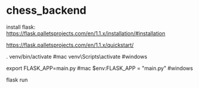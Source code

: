 # chess_backend

install flask: https://flask.palletsprojects.com/en/1.1.x/installation/#installation

https://flask.palletsprojects.com/en/1.1.x/quickstart/

. venv/bin/activate #mac
venv\Scripts\activate #windows

export FLASK_APP=main.py #mac
$env:FLASK_APP = "main.py" #windows

flask run
